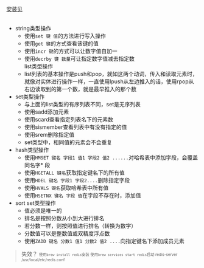 [安装见](http://www.jianshu.com/p/6b5eca8d908b)<br>
<br>
* string类型操作<br>
  * 使用``set 键 值``的方法进行写入操作<br>
  * 使用``get 键``的方式查看该键的值<br>
  * 使用``incr 键``的方式可以让数字值自加一<br>
  * 使用``decrby 键 数量``可让指定数字值减去指定数<br>
  list类型操作<br>
  * list列表的基本操作是push和pop，就如这两个动词，传入和读取元素时，就像对实体进行操作一样，一直使用lpush从左边推入的话，使用rpop从右边读取到的第一个数，就是最早推入的那个数<br>
* set类型操作<br>
  * 与上面的list类型的有序列表不同，set是无序列表<br>
  * 使用sadd添加元素<br>
  * 使用scard查看指定列表名下的元素数<br>
  * 使用sismember查看列表中有没有指定的值<br>
  * 使用srem删除指定值<br>
  * set类型中，相同值的元素会不会重复<br>
* hash类型操作<br>
  * 使用``HMSET 键名 字段1 值1 字段2 值2 ......``对哈希表中添加字段，会覆盖同名字* 段<br>
  * 使用``HGETALL 键名``获取指定键名下的所有值<br>
  * 使用``HDEL 键名 字段1 字段2....``删除指定字段<br>
  * 使用``HVALS 键名``获取哈希表中所有值<br>
  * 使用``HSETNX 键名 字段 值``在字段不存在时，添加值<br>
* sort set类型操作<br>
  * 值必须是唯一的<br>
  * 排名是按照分数从小到大进行排名<br>
  * 若分数一样，则按照值进行排名（转换为数字）<br>
  * 分数值可以是整数值或双精度浮点数<br>
  * 使用``ZADD 键名 分数1 值1 分数2 值2 ....``向指定键名下添加成员元素<br>


>失效？
<font size=1>使用``brew install redis``安装
使用``brew services start redis``启动
redis-server /usr/local/etc/redis.conf
